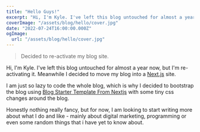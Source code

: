 ```yaml
---
title: "Hello Guys!"
excerpt: "Hi, I'm Kyle. I've left this blog untouched for almost a year now, but I'm re-activating it. Meanwhile I decided to move my blog into a Next.js site."
coverImage: "/assets/blog/hello/cover.jpg"
date: "2022-07-24T16:00:00.000Z"
ogImage:
  url: "/assets/blog/hello/cover.jpg"
---
```


> Decided to re-activate my blog site.

Hi, I'm Kyle. I've left this blog untouched for almost a year now, but I'm re-activating it. Meanwhile I decided to move my blog into a [Next.js](https://nextjs.org/) site.

I am just so lazy to code the whole blog, which is why I decided to bootstrap the blog using [Blog Starter Template From Nextjs](https://github.com/vercel/next.js/tree/canary/examples/blog-starter) with some tiny css changes around the blog.

Honestly nothing really fancy, but for now, I am looking to start writing more about what I do and like - mainly about digital marketing, programming or even some random things that i have yet to know about.
